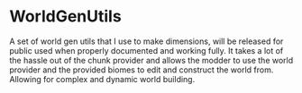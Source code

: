 WorldGenUtils
=============

A set of world gen utils that I use to make dimensions, will be released for public used when properly documented and working fully. It takes a lot of the hassle out of the chunk provider and allows the modder to use the world provider and the provided biomes to edit and construct the world from. Allowing for complex and dynamic world building.
